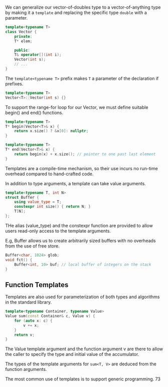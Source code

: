 We can generalize our vector-of-doubles type to a vector-of-anything type by
making it a `template` and replacing the specific type `double` with a
parameter.

```cpp
template<typename T>
class Vector {
    private:
    T* elem;

    public:
    T& operator[](int i);
    Vector(int s);
    // ...
}
```

The `template<typename T>` prefix makes `T` a parameter of the declaration if
prefixes.

```cpp
template<typename T>
Vector<T>::Vector(int s) {}
```

To support the range-for loop for our Vector, we must define suitable begin()
and end() functions.

```cpp
template<typename T>
T* begin(Vector<T>& x) {
    return x.size() ? &x[0]: nullptr;
}

template<typename T>
T* end(Vector<T>& x) {
    return begin(x) + x.size(); // pointer to one past last element
}
```

Templates are a compile-time mechanism, so their use incurs no run-time overhead
compared to hand-crafted code.

In addition to type arguments, a template can take value arguments.

```cpp
template<typename T, int N>
struct Buffer {
    using value_type = T;
    constexpr int size() { return N; }
    T[N];
};
```

THe alias (value_type) and the constexpr function are provided to allow users
read-only access to the template arguments.

E.g, Buffer allows us to create arbitrarily sized buffers with no overheads from
the use of free store.

```cpp
Buffer<char, 1024> glob;
void fct() {
    Buffer<int, 10> buf; // local buffer of integers on the stack
}
```

## Function Templates
Templates are also used for parameterization of both types and algorithms in the
standard library.

```cpp
template<typename Container, typename Value>
Value sum(const Container& c, Value v) {
    for (auto x: c) {
        v += x;
    }
    return v;
}
```
The Value template argument and the function argument v are there to allow the
caller to specify the type and initial value of the accumulator.

The types of the template arguments for `sum<T, V>` are deduced from the
function arguments.

The most common use of templates is to support generic programming.
73
